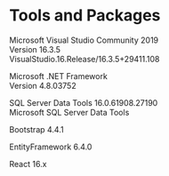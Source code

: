 # Tools and Packages

Microsoft Visual Studio Community 2019  
Version 16.3.5  
VisualStudio.16.Release/16.3.5+29411.108

Microsoft .NET Framework  
Version 4.8.03752  

SQL Server Data Tools   16.0.61908.27190  
Microsoft SQL Server Data Tools

Bootstrap 4.4.1

EntityFramework 6.4.0

React 16.x